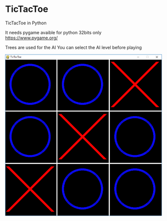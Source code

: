 # TicTacToe
TicTacToe in Python

It needs pygame avaible for python 32bits only   
https://www.pygame.org/

Trees are used for the AI
You can select the AI level before playing

![TicTacToe](/ttt.png)
